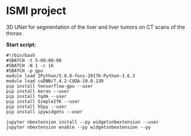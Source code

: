# ISMI project

3D UNet  for segmentation of the liver and liver tumors on CT scans of the thorax.

**Start script:**

```console
#!/bin/bash
#SBATCH -t 5-00:00:00
#SBATCH -N 1 -c 16
#SBATCH -p gpu
module load IPython/5.8.0-foss-2017b-Python-3.6.3
module load cuDNN/7.4.2-CUDA-10.0.130
pip install tensorflow-gpu --user
pip install keras --user
pip install tqdm --user
pip install SimpleITK --user
pip install h5py --user
pip install ipywidgets --user

jupyter nbextension install --py widgetsnbextension --user
jupyter nbextension enable --py widgetsnbextension --py
```
